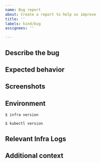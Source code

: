 ```yaml
---
name: Bug report
about: Create a report to help us improve
title: ''
labels: kind/bug
assignees: ''

---
```


## Describe the bug

<!-- A clear and concise description of what the bug is. -->

## Expected behavior

<!-- A clear and concise description of what you expected to happen. -->

## Screenshots

<!-- If applicable, add screenshots to help explain your problem. -->

## Environment

<!-- Infra client and server versions using `infra version` -->

```
$ infra version
```

<!-- Kubernetes version using `kubectl version` -->

```
$ kubectl version
```

<!-- Where you are running Kubernetes (e.g. EKS, AKS, GKE, Docker Desktop, Minikube, etc.) -->

## Relevant Infra Logs

<!--
Use `kubectl logs deployment/infra-server` and `kubectl logs deployment/infra-connector` and
add any suspicious logs here. Try to keep snippets short and concise.

Sensitive information should be masked/redacted.
-->

## Additional context

<!-- Add any other context about the problem here. -->
